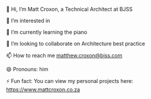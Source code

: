 👋 Hi, I’m Matt Croxon, a Technical Architect at BJSS 

👀 I’m interested in

🌱 I’m currently learning the piano 

💞️ I’m looking to collaborate on Architecture best practice

📫 How to reach me matthew.croxon@bjss.com

😄 Pronouns: him

⚡ Fun fact: You can view my personal projects here: https://www.mattcroxon.co.za
